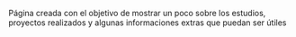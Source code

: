 Página creada con el objetivo de mostrar un poco sobre los estudios, proyectos realizados y algunas informaciones extras que puedan ser útiles